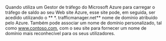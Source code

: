 Quando utiliza um Gestor de tráfego do Microsoft Azure para carregar o tráfego de saldo ao seu Web site Azure, esse site pode, em seguida, ser acedido utilizando o ** \*. trafficmanager.net** nome de domínio atribuído pelo Azure. Também pode associar um nome de domínio personalizado, tal como www.contoso.com, com o seu site para fornecer um nome de domínio mais reconhecível para os seus utilizadores.